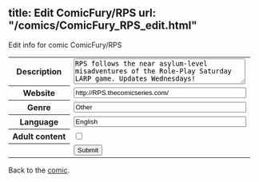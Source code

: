 title: Edit ComicFury/RPS
url: "/comics/ComicFury_RPS_edit.html"
---
Edit info for comic ComicFury/RPS

<form name="comic" action="http://gaepostmail.appspot.com/comic/" method="post">
<table class="comicinfo">
<tr>
<th>Description</th><td><textarea name="description" cols="40" rows="3">RPS follows the near asylum-level misadventures of the Role-Play Saturday LARP game. Updates Wednesdays!</textarea></td>
</tr>
<tr>
<th>Website</th><td><input type="text" name="url" value="http://RPS.thecomicseries.com/" size="40"/></td>
</tr>
<tr>
<th>Genre</th><td><input type="text" name="genre" value="Other" size="40"/></td>
</tr>
<tr>
<th>Language</th><td><input type="text" name="language" value="English" size="40"/></td>
</tr>
<tr>
<th>Adult content</th><td><input type="checkbox" name="adult" value="adult" /></td>
</tr>
<tr>
<th></th><td>
<input type="hidden" name="comic" value="ComicFury_RPS" />
<input type="submit" name="submit" value="Submit" />
</td>
</tr>
</table>
</form>

Back to the [comic](ComicFury_RPS.html).
